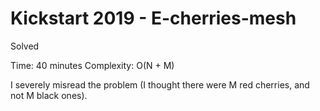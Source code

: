 # Kickstart 2019 - E-cherries-mesh

Solved

Time: 40 minutes
Complexity: O(N + M)

I severely misread the problem
(I thought there were M red cherries, and not M black ones).
